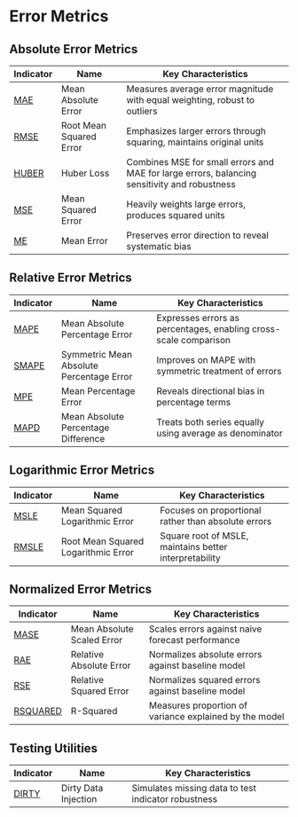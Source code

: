 # Error Metrics

## Absolute Error Metrics

| Indicator | Name | Key Characteristics |
|-----------|------|---------------------|
| [MAE](/indicators/errors/mae.md) | Mean Absolute Error | Measures average error magnitude with equal weighting, robust to outliers |
| [RMSE](/indicators/errors/rmse.md) | Root Mean Squared Error | Emphasizes larger errors through squaring, maintains original units |
| [HUBER](/indicators/errors/huber.md) | Huber Loss | Combines MSE for small errors and MAE for large errors, balancing sensitivity and robustness |
| [MSE](/indicators/errors/mse.md) | Mean Squared Error | Heavily weights large errors, produces squared units |
| [ME](/indicators/errors/me.md) | Mean Error | Preserves error direction to reveal systematic bias |

## Relative Error Metrics

| Indicator | Name | Key Characteristics |
|-----------|------|---------------------|
| [MAPE](/indicators/errors/mape.md) | Mean Absolute Percentage Error | Expresses errors as percentages, enabling cross-scale comparison |
| [SMAPE](/indicators/errors/smape.md) | Symmetric Mean Absolute Percentage Error | Improves on MAPE with symmetric treatment of errors |
| [MPE](/indicators/errors/mpe.md) | Mean Percentage Error | Reveals directional bias in percentage terms |
| [MAPD](/indicators/errors/mapd.md) | Mean Absolute Percentage Difference | Treats both series equally using average as denominator |

## Logarithmic Error Metrics

| Indicator | Name | Key Characteristics |
|-----------|------|---------------------|
| [MSLE](/indicators/errors/msle.md) | Mean Squared Logarithmic Error | Focuses on proportional rather than absolute errors |
| [RMSLE](/indicators/errors/rmsle.md) | Root Mean Squared Logarithmic Error | Square root of MSLE, maintains better interpretability |

## Normalized Error Metrics

| Indicator | Name | Key Characteristics |
|-----------|------|---------------------|
| [MASE](/indicators/errors/mase.md) | Mean Absolute Scaled Error | Scales errors against naive forecast performance |
| [RAE](/indicators/errors/rae.md) | Relative Absolute Error | Normalizes absolute errors against baseline model |
| [RSE](/indicators/errors/rse.md) | Relative Squared Error | Normalizes squared errors against baseline model |
| [RSQUARED](/indicators/errors/rsquared.md) | R-Squared | Measures proportion of variance explained by the model |

## Testing Utilities

| Indicator | Name | Key Characteristics |
|-----------|------|---------------------|
| [DIRTY](/indicators/errors/dirty.md) | Dirty Data Injection | Simulates missing data to test indicator robustness |
